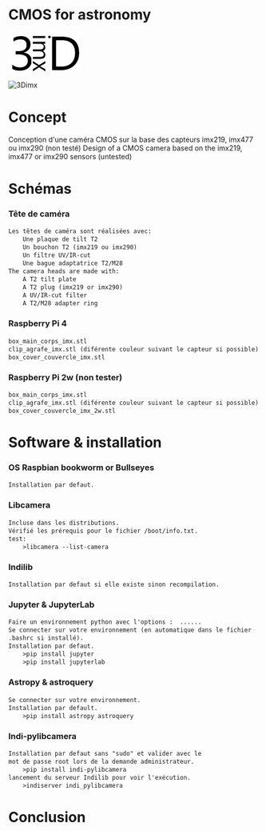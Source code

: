 # CMOS for astronomy
![3Dimx](3Dimx.png?raw=true "3Dimx.png")

![3Dimx](http://img.shields.io/badge/powered%20by-3Dimx-blue.svg?style=flat)

# Concept
Conception d'une caméra CMOS sur la base des capteurs imx219, imx477 ou imx290 (non testé)
Design of a CMOS camera based on the imx219, imx477 or imx290 sensors (untested)

# Schémas

### Tête de caméra
	Les têtes de caméra sont réalisées avec:
		Une plaque de tilt T2
		Un bouchon T2 (imx219 ou imx290) 
		Un filtre UV/IR-cut
		Une bague adaptatrice T2/M28
	The camera heads are made with:
		A T2 tilt plate
		A T2 plug (imx219 or imx290)
		A UV/IR-cut filter
		A T2/M28 adapter ring

### Raspberry Pi 4
	box_main_corps_imx.stl
	clip_agrafe_imx.stl (diférente couleur suivant le capteur si possible)
	box_cover_couvercle_imx.stl

### Raspberry Pi 2w (non tester)
	box_main_corps_imx.stl
	clip_agrafe_imx.stl (diférente couleur suivant le capteur si possible)
	box_cover_couvercle_imx_2w.stl
	
# Software & installation

### OS Raspbian bookworm or Bullseyes 
	Installation par defaut.
	
### Libcamera
	Incluse dans les distributions.
	Vérifié les prérequis pour le fichier /boot/info.txt.
	test:
		>libcamera --list-camera
	
### Indilib
	Installation par defaut si elle existe sinon recompilation.
	
### Jupyter & JupyterLab
	Faire un environnement python avec l'options :  ......
	Se connecter sur votre environnement (en automatique dans le fichier .bashrc si installé).
	Installation par defaut.
		>pip install jupyter
		>pip install jupyterlab
		
### Astropy & astroquery
	Se connecter sur votre environnement.
	Installation par default.
		>pip install astropy astroquery
		
### Indi-pylibcamera
	Installation par defaut sans "sudo" et valider avec le
	mot de passe root lors de la demande administrateur.
		>pip install indi-pylibcamera
	lancement du serveur Indilib pour voir l'exécution.
		>indiserver indi_pylibcamera
		
		
# Conclusion